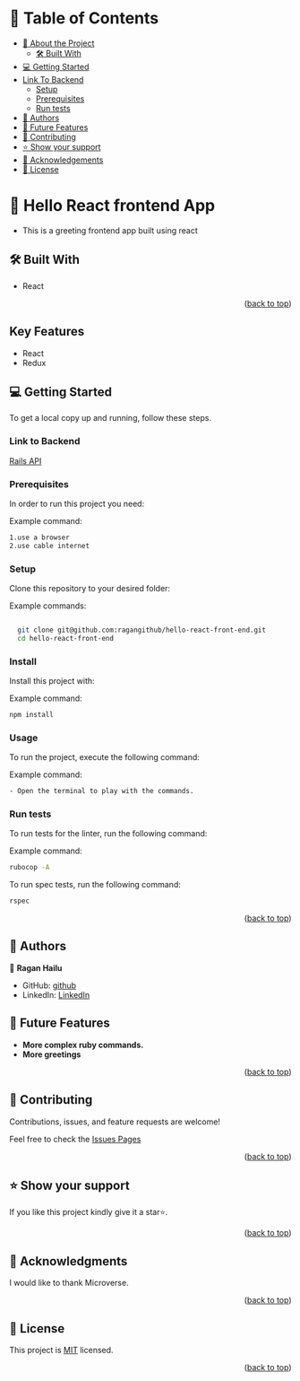<a name="readme-top"></a>

<!-- TABLE OF CONTENTS -->

# 📗 Table of Contents

- [📖 About the Project](#about-project)
  - [🛠 Built With](#built-with)
- [💻 Getting Started](#getting-started)
- [Link To Backend ](#-link-to-back-end)
  - [Setup](#setup)
  - [Prerequisites](#prerequisites)
  - [Run tests](#run-tests)
- [👥 Authors](#authors)
- [🔭 Future Features](#future-features)
- [🤝 Contributing](#contributing)
- [⭐️ Show your support](#support)
- [🙏 Acknowledgements](#acknowledgements)
- [📝 License](#license)

<!-- PROJECT DESCRIPTION -->

# 📖 Hello React frontend App <a name="about-project"></a>

- This is a greeting frontend app built using react

## 🛠 Built With <a name="built-with"></a>

- React

<p align="right">(<a href="#readme-top">back to top</a>)</p>

## Key Features

- React
- Redux

<!-- GETTING STARTED -->

## 💻 Getting Started <a name="getting-started"></a>

To get a local copy up and running, follow these steps.

### Link to Backend <a name="-link-to-back-end"></a>

[Rails API](https://github.com/ragangithub/hello-rails-back-end)

### Prerequisites

In order to run this project you need:

Example command:

```sh
1.use a browser
2.use cable internet
```

### Setup

Clone this repository to your desired folder:

Example commands:

```sh

  git clone git@github.com:ragangithub/hello-react-front-end.git
  cd hello-react-front-end


```

### Install

Install this project with:

Example command:

```sh
npm install
```

### Usage

To run the project, execute the following command:

Example command:

```sh
- Open the terminal to play with the commands.
```

### Run tests

To run tests for the linter, run the following command:

Example command:

```sh
rubocop -A
```

To run spec tests, run the following command:

```sh
rspec
```

<p align="right">(<a href="#readme-top">back to top</a>)</p>

## 👥 Authors <a name="authors"></a>

👤 **Ragan Hailu**

- GitHub: [github](https://github.com/ragangithub)
- LinkedIn: [LinkedIn](https://www.linkedin.com/in/raganhailu)

<!-- FUTURE FEATURES -->

## 🔭 Future Features <a name="future-features"></a>

- **More complex ruby commands.**
- **More greetings**

<p align="right">(<a href="#readme-top">back to top</a>)</p>

<!-- CONTRIBUTING -->

## 🤝 Contributing <a name="contributing"></a>

Contributions, issues, and feature requests are welcome!

Feel free to check the [Issues Pages](https://github.com/ragangithub/hello-rails-react/issues)

<p align="right">(<a href="#readme-top">back to top</a>)</p>

<!-- SUPPORT -->

## ⭐️ Show your support <a name="support"></a>

If you like this project kindly give it a star⭐️.

<p align="right">(<a href="#readme-top">back to top</a>)</p>

<!-- ACKNOWLEDGEMENTS -->

## 🙏 Acknowledgments <a name="acknowledgements"></a>

I would like to thank Microverse.

<p align="right">(<a href="#readme-top">back to top</a>)</p>

<!-- LICENSE -->

## 📝 License <a name="license"></a>

This project is [MIT](./LICENSE) licensed.

<p align="right">(<a href="#readme-top">back to top</a>)</p>
